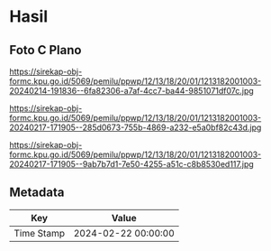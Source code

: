 # Hasil

## Foto C Plano

https://sirekap-obj-formc.kpu.go.id/5069/pemilu/ppwp/12/13/18/20/01/1213182001003-20240214-191836--6fa82306-a7af-4cc7-ba44-9851071df07c.jpg

https://sirekap-obj-formc.kpu.go.id/5069/pemilu/ppwp/12/13/18/20/01/1213182001003-20240217-171905--285d0673-755b-4869-a232-e5a0bf82c43d.jpg

https://sirekap-obj-formc.kpu.go.id/5069/pemilu/ppwp/12/13/18/20/01/1213182001003-20240217-171905--9ab7b7d1-7e50-4255-a51c-c8b8530ed117.jpg


## Metadata

| Key        | Value               |
| ---------- | ------------------- |
| Time Stamp | 2024-02-22 00:00:00 |



